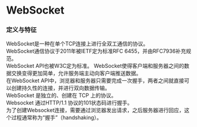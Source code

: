 # WebSocket
### 定义与特征  
WebSocket是一种在单个TCP连接上进行全双工通信的协议。  
WebSocket通信协议于2011年被IETF定为标准RFC 6455，并由RFC7936补充规范。  
WebSocket API也被W3C定为标准。
WebSocket使得客户端和服务器之间的数据交换变得更加简单，允许服务端主动向客户端推送数据。  
在WebSocket API中，浏览器和服务器只需要完成一次握手，两者之间就直接可以创建持久性的连接，并进行双向数据传输。  
WebSocket 是独立的、创建在 TCP 上的协议。  
Websocket 通过HTTP/1.1 协议的101状态码进行握手。  
为了创建Websocket连接，需要通过浏览器发出请求，之后服务器进行回应，这个过程通常称为“握手”（handshaking）。  

